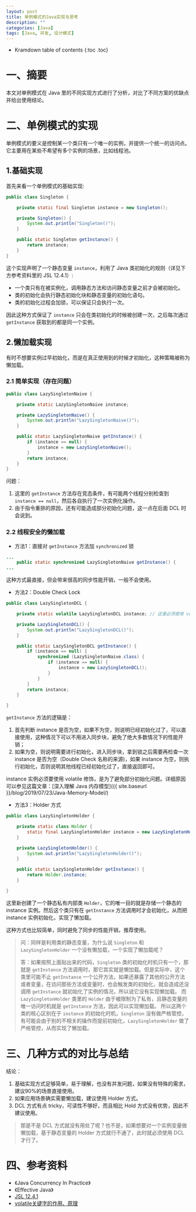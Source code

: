 ```yaml
---
layout: post
title: 单例模式的Java实现与思考
description: ""
categories: [Java]
tags: [Java, 并发, 设计模式]
---
```


* Kramdown table of contents
{:toc .toc}


# 一、摘要
本文对单例模式在 Java 里的不同实现方式进行了分析，对比了不同方案的优缺点并给出使用结论。

# 二、单例模式的实现
单例模式的要义是控制某一个类只有一个唯一的实例，并提供一个统一的访问点。它主要用在某些不希望有多个实例的场景，比如线程池。

## 1.基础实现
首先来看一个单例模式的基础实现:

```java
public class Singleton {

    private static final Singleton instance = new Singleton();

    private Singleton() {
        System.out.println("Singleton()");
    }

    public static Singleton getInstance() {
        return instance;
    }
}
```

这个实现声明了一个静态变量 `instance`，利用了 Java 类初始化的规则（详见下方参考资料里的 JSL 12.4.1）: 
* 一个类只有在被实例化，调用静态方法和访问静态变量之前才会被初始化。
* 类的初始化会执行静态初始化块和静态变量的初始化语句。
* 类的初始化过程会加锁，可以保证只会执行一次。

因此这种方式保证了 `instance` 只会在类初始化的时候被创建一次，之后每次通过 `getInstance` 获取到的都是同一个实例。


## 2.懒加载实现
有时不想要实例过早初始化，而是在真正使用到的时候才初始化，这种策略被称为懒加载。

### 2.1 简单实现（存在问题）

```java
public class LazySingletonNaive {

    private static LazySingletonNaive instance;

    private LazySingletonNaive() {
        System.out.println("LazySingletonNaive()");
    }

    public static LazySingletonNaive getInstance() {
        if (instance == null) {
            instance = new LazySingletonNaive();
        }
        return instance;
    }
}
```

问题：

1. 这里的 `getInstance` 方法存在竞态条件，有可能两个线程分别检查到 `instance == null`，然后各自执行了一次实例化操作。
2. 由于指令重排的原因，还有可能造成部分初始化问题，这一点在后面 DCL 时会说到。

### 2.2 线程安全的懒加载

* 方法1：直接对 `getInstance` 方法加 `synchronized` 锁

```java
...
    public static synchronized LazySingletonNaive getInstance() {
...
```

这种方式最直接，但会带来很高的同步性能开销，一般不会使用。

* 方法2：Double Check Lock

```java
public class LazySingletonDCL {

    private static volatile LazySingletonDCL instance; // 这里必须使用 volatile 关键字，是为了避免部分初始化问题，下文详述。

    private LazySingletonDCL() {
        System.out.println("LazySingletonDCL()");
    }

    public static LazySingletonDCL getInstance() {
        if (instance == null) {
            synchronized (LazySingletonNaive.class) {
                if (instance == null) {
                    instance = new LazySingletonDCL();
                }
            }
        }
        return instance;
    }

}

```
`getInstance` 方法的逻辑是：
1. 首先判断 instance 是否为空，如果不为空，则说明已经初始化过了，可以直接使用，这种情况下可以不用进入同步块，避免了绝大多数情况下的性能开销；
2. 如果为空，则说明需要进行初始化，进入同步块，拿到锁之后需要再检查一次 instance 是否为空（Double Check 名称的来源)，如果 instance 为空，则执行初始化，否则说明其他线程已经初始化过了，直接返回即可。

instance 实例必须要使用 volatile 修饰，是为了避免部分初始化问题。详细原因可以参见这篇文章：[深入理解 Java 内存模型]({{ site.baseurl }}/blog/2019/07/23/Java-Memory-Model/)

* 方法3：Holder 方式

```java
public class LazySingletonHolder {

    private static class Holder {
        static final LazySingletonHolder instance = new LazySingletonHolder();
    }

    private LazySingletonHolder() {
        System.out.println("LazySingletonHolder()");
    }

    public static LazySingletonHolder getInstance() {
        return Holder.instance;
    }

}
```

这里新创建了一个静态私有内部类 `Holder`，它的唯一目的就是存储一个静态的 instance 实例。然后这个类只有在 `getInstance` 方法调用时才会初始化，从而把 instance 实例初始化，实现了懒加载。

这种方式也比较简单，同时避免了同步的性能开销，推荐使用。

> 问：同样是利用类的静态变量，为什么说 `Singleton` 和 `LazySingletonHolder` 一个没有懒加载，一个实现了懒加载呢？
> 
> 答：如果按照上面贴出来的代码，`Singleton` 类的初始化时机只有一个，那就是 `getInstance` 方法调用时，那它其实就是懒加载。但是实际中，这个类里可能不止 `getInstance` 一个公开方法，如果还暴露了其他的公开方法或者变量，在访问那些方法或变量时，也会触发类的初始化，就会造成还没调用 `getInstance` 就初始化了实例的情况，所以说它没有实现懒加载。
> 而 `LazySingletonHolder` 类里的 `Holder` 由于被限制为了私有，且静态变量的唯一访问时机就是 `getInstance` 方法，因此可以实现懒加载。
> 所以这两个类的核心区别在于 `instance` 的初始化时机，`Singleton` 没有做严格管控，有可能会由于别的不相关的操作而提前初始化，`LazySingletonHolder` 做了严格管控，从而实现了懒加载。

# 三、几种方式的对比与总结
结论：
1. 基础实现方式足够简单，易于理解，也没有并发问题，如果没有特殊的需求，建议90%的场景直接使用。
2. 如果应用场景确实需要懒加载，建议使用 Holder 方式。
3. DCL 方式有点 tricky，可读性不够好，而且相比 Hold 方式没有优势，因此不建议使用。

> 那是不是 DCL 方式就没有用处了呢？也不是，如果想要对一个实例变量做懒加载，基于静态变量的 Holder 方式就行不通了，此时就必须使用 DCL 才行了。

# 四、参考资料
* 《Java Concurrency In Practice》
* 《Effective Java》
* [JSL 12.4.1](https://docs.oracle.com/javase/specs/jls/se7/html/jls-12.html#jls-12.4.1)
* [volatile关键字的作用、原理](https://monkeysayhi.github.io/2016/11/29/volatile%E5%85%B3%E9%94%AE%E5%AD%97%E7%9A%84%E4%BD%9C%E7%94%A8%E3%80%81%E5%8E%9F%E7%90%86/)

